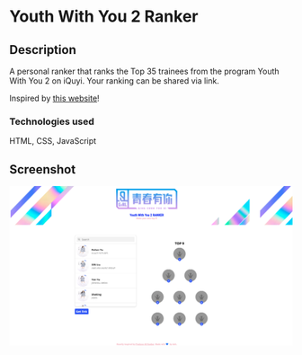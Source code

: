 # Youth With You 2 Ranker

## Description
A personal ranker that ranks the Top 35 trainees from the program Youth With You 2 on iQuyi. Your ranking can be shared via link.

Inspired by [this website](https://produce48.github.io/)!

### Technologies used
HTML, CSS, JavaScript

## Screenshot
![Screenshot of the website](https://github.com/Taenerys/youthwithyou2/blob/master/screenshot_ywy2.png)


